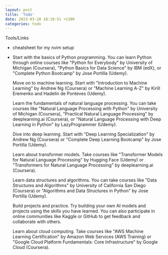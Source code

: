```yaml
---
layout: post
title: 'Todo'
date: 2023-03-28 18:10:51 +1100
categories: todo
---
```


Tools/Links

- cheatsheet for my nvim setup
- Start with the basics of Python programming. You can learn Python through online courses like "Python for Everybody" by University of Michigan (Coursera), "Python Basics for Data Science" by IBM
  (edX), or "Complete Python Bootcamp" by Jose Portilla (Udemy).

  Move on to machine learning. Start with "Introduction to Machine Learning" by Andrew Ng (Coursera) or "Machine Learning A-Z" by Kirill Eremenko and Hadelin de Ponteves (Udemy).

  Learn the fundamentals of natural language processing. You can take courses like "Natural Language Processing with Python" by University of Michigan (Coursera), "Practical Natural Language Processing" by deeplearning.ai (Coursera), or "Natural Language Processing with Deep Learning in Python" by LazyProgrammer (Udemy).

  Dive into deep learning. Start with "Deep Learning Specialization" by Andrew Ng (Coursera) or "Complete Deep Learning Bootcamp" by Jose Portilla (Udemy).

  Learn about transformer models. Take courses like "Transformer Models for Natural Language Processing" by Hugging Face (Udemy) or "Transformers for Natural Language Processing" by deeplearning.ai (Coursera).

  Learn data structures and algorithms. You can take courses like "Data Structures and Algorithms" by University of California San Diego (Coursera) or "Algorithms and Data Structures in Python" by Jose Portilla (Udemy).

  Build projects and practice. Try building your own AI models and projects using the skills you have learned. You can also participate in online communities like Kaggle or GitHub to get feedback and collaborate with others.

  Learn about cloud computing. Take courses like "AWS Machine Learning Certification" by Amazon Web Services (AWS Training) or "Google Cloud Platform Fundamentals: Core Infrastructure" by Google Cloud (Coursera).
